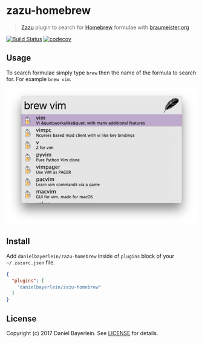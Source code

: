 # zazu-homebrew

> [Zazu](https://github.com/tinytacoteam/zazu) plugin to search for [Homebrew](https://brew.sh) formulae with [braumeister.org](http://www.braumeister.org)

[![Build Status](https://travis-ci.org/danielbayerlein/zazu-homebrew.svg?branch=master)](https://travis-ci.org/danielbayerlein/zazu-homebrew)
[![codecov](https://codecov.io/gh/danielbayerlein/zazu-homebrew/branch/master/graph/badge.svg)](https://codecov.io/gh/danielbayerlein/zazu-homebrew)

## Usage

To search formulae simply type `brew` then the name of the formula to search for.
For example `brew vim`.

![screenshot](./screenshot.png)

## Install

Add `danielbayerlein/zazu-homebrew` inside of `plugins` block of your `~/.zazurc.json` file.

```json
{
  "plugins": [
    "danielbayerlein/zazu-homebrew"
  ]
}
```

## License

Copyright (c) 2017 Daniel Bayerlein. See [LICENSE](./LICENSE.md) for details.
